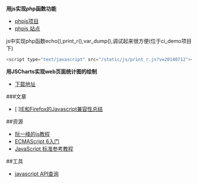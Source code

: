 **用js实现php函数功能**
* [phpjs项目](https://github.com/kvz/phpjs "用js实现php函数功能")
* [phpjs 站点](http://phpjs.org/)

js中实现php函数echo(),print_r(),var_dump(),调试起来很方便(位于ci_demo项目下)

```javascript
<script type="text/javascript" src="/static/js/print_r.js?v=20140712"></script>
```

**用JSCharts实现web页面统计图的绘制**
* [下载地址](http://www.jscharts.com/)

###文章
- [ ][IE和Firefox的Javascript兼容性总结](http://www.w3cfuns.com/blog-5458045-5402779.html)

##资源
* [阮一峰的js教程](https://github.com/ruanyf)
* [ECMAScript 6入门](http://es6.ruanyifeng.com/)
* [JavaScript 标准参考教程](http://javascript.ruanyifeng.com/)

##工具
* [javascript API查询](http://www.javascripture.com/)

